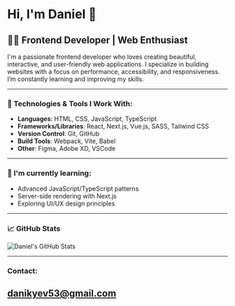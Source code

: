# Hi, I'm Daniel 👋

## 👨‍💻 Frontend Developer | Web Enthusiast

I'm a passionate frontend developer who loves creating beautiful, interactive, and user-friendly web applications. I specialize in building websites with a focus on performance, accessibility, and responsiveness. I’m constantly learning and improving my skills.

---

### 🚀 Technologies & Tools I Work With:

- **Languages**: HTML, CSS, JavaScript, TypeScript
- **Frameworks/Libraries**: React, Next.js, Vue.js, SASS, Tailwind CSS
- **Version Control**: Git, GitHub
- **Build Tools**: Webpack, Vite, Babel
- **Other**: Figma, Adobe XD, VSCode

---

### 🌱 I'm currently learning:

- Advanced JavaScript/TypeScript patterns
- Server-side rendering with Next.js
- Exploring UI/UX design principles

---

### 📈 GitHub Stats

![Daniel's GitHub Stats](https://github-readme-stats.vercel.app/api?username=your-github-username&show_icons=true&count_private=true&hide_title=true&hide=prs&theme=radical)

---

### Contact: 
## danikyev53@gmail.com

